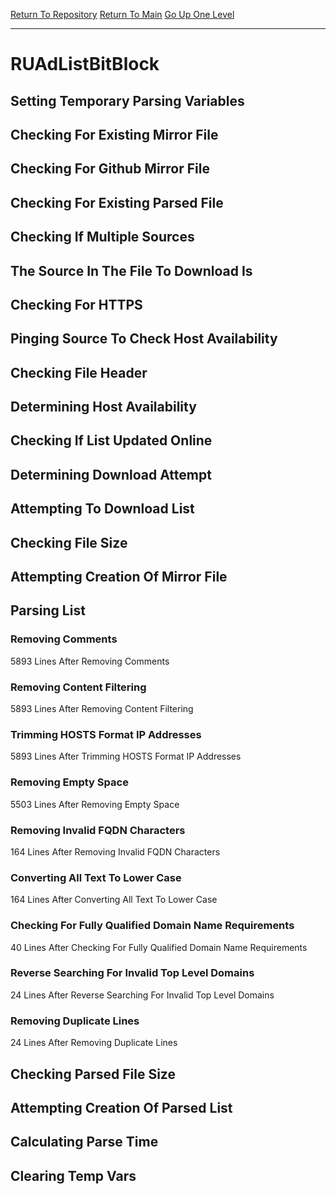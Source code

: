 [Return To Repository](https://github.com/deathbybandaid/piholeparser/)
[Return To Main](https://github.com/deathbybandaid/piholeparser/blob/master/RecentRunLogs/Mainlog.md)
[Go Up One Level](https://github.com/deathbybandaid/piholeparser/blob/master/RecentRunLogs/TopLevelScripts/30-Processing-External-Blacklists.md)
____________________________________
# RUAdListBitBlock
## Setting Temporary Parsing Variables
## Checking For Existing Mirror File
## Checking For Github Mirror File
## Checking For Existing Parsed File
## Checking If Multiple Sources
## The Source In The File To Download Is
## Checking For HTTPS
## Pinging Source To Check Host Availability
## Checking File Header
## Determining Host Availability
## Checking If List Updated Online
## Determining Download Attempt
## Attempting To Download List
## Checking File Size
## Attempting Creation Of Mirror File
## Parsing List
### Removing Comments
5893 Lines After Removing Comments
### Removing Content Filtering
5893 Lines After Removing Content Filtering
### Trimming HOSTS Format IP Addresses
5893 Lines After Trimming HOSTS Format IP Addresses
### Removing Empty Space
5503 Lines After Removing Empty Space
### Removing Invalid FQDN Characters
164 Lines After Removing Invalid FQDN Characters
### Converting All Text To Lower Case
164 Lines After Converting All Text To Lower Case
### Checking For Fully Qualified Domain Name Requirements
40 Lines After Checking For Fully Qualified Domain Name Requirements
### Reverse Searching For Invalid Top Level Domains
24 Lines After Reverse Searching For Invalid Top Level Domains
### Removing Duplicate Lines
24 Lines After Removing Duplicate Lines
## Checking Parsed File Size
## Attempting Creation Of Parsed List
## Calculating Parse Time
## Clearing Temp Vars
